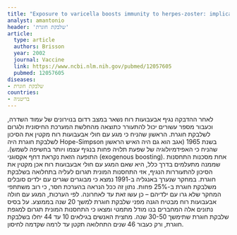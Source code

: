 ```yaml
---
title: "Exposure to varicella boosts immunity to herpes-zoster: implications for mass vaccination against chickenpox"
analyst: amantonio
header: 'שלבקת חוגרת'
article:
  type: article
  authors: Brisson
  year: 2002
  journal: Vaccine
  link: https://www.ncbi.nlm.nih.gov/pubmed/12057605
  pubmed: 12057605
diseases:
- שלבקת חוגרת
countries:
- בריטניה
---
```


לאחר ההדבקה נגיף אבעבועות רוח נשאר במצב רדום בנוירונים של עמוד השדרה, וכעבור מספר עשורים יכול להתעורר כתוצאה מהחלשת המערכת החיסונית ולגרום לשלבקת חוגרת.
הראשון שהניח כי מגע עם חולי אבעבועות רוח מקטין את הסיכון לשלבקת חוגרת היה Hope-Simpson בשנת 1965 (אגב הוא גם היה האיש הראשון שהניח כי האפידמיולוגיה של שפעת תלויה פחות בנגיף עצמו ויותר בחשיפה לשמש). התופעה הזאת נקראת דחף אקסוגני (exogenous boosting).
אחת מסכנות התחסנות שממנה מתעלמים בדרך כלל, היא שאם המגע עם חולי אבעבועות רוח אכן מקטין את הסיכון להתעוררות הנגיף, אזי התחסנות המונית תגרום לעליה בתחלואה בשלבקת חוגרת.
במחקר שנערך באנגליה ב-1991 נמצא כי מבוגרים שגרים עם ילדים סובלים משלבקת חוגרת ב-25% פחות. נתון זה ככל הנראה בהערכת חסר, כי רוב משתתפי המחקר שלא גרו עם ילדיהם – כן עשו זאת עד לאחרונה. לפי הערכות, המגע עם חולה אבעבועות רוח מבטיח הגנה מפני שלבקת חוגרת למשך 20 שנה בממוצע.
על בסיס נתונים אלה המחברים בנו מודל מתמטי ומצאו כי התחסנות המונית תגרום למגפת שלבקת חוגרת שתימשך 30-50 שנה. מחצית האנשים בגילאים 10 עד 44 יחלו בשלבקת חוגרת, ורק כעבור 46 שנים התחלואה תקטן עד לרמה שקדמה לחיסון.
